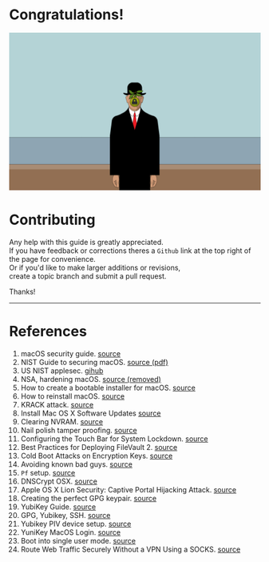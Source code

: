 
Congratulations!
===============

![rene-magritte](images/rene-magritte.png)


Contributing
============

Any help with this guide is greatly appreciated.  
If you have feedback or corrections theres a `Github`
link at the top right of the page for convenience.  
Or if you'd like to make larger additions or revisions,   
create a topic branch and submit a pull request.

Thanks!

---

References 
===========

1. macOS security guide. [source](https://github.com/drduh/macOS-Security-and-Privacy-Guide)
2. NIST Guide to securing macOS. [source (pdf)](https://csrc.nist.gov/csrc/media/publications/sp/800-179/archive/2016-06-23/documents/sp800_179_draft.pdf)
3. US NIST applesec. [gihub](https://github.com/usnistgov/applesec)
4. NSA, hardening macOS. [source (removed)](http://www.nsa.gov/ia/_files/factsheets/macosx_10_6_hardeningtips.pdf)
5. How to create a bootable installer for macOS. [source](https://support.apple.com/en-us/HT201372)
6. How to reinstall macOS. [source](https://support.apple.com/en-us/HT204904)
7. KRACK attack. [source](https://thehackernews.com/2017/10/wpa2-krack-wifi-hacking.html)
8. Install Mac OS X Software Updates [source](http://osxdaily.com/2011/01/13/install-mac-os-x-software-updates-terminal/)
9. Clearing NVRAM. [source](https://support.apple.com/en-us/HT204063)
10. Nail polish tamper proofing. [source](https://trmm.net/Glitter)
11. Configuring the Touch Bar for System Lockdown. [source](https://www.zdziarski.com/blog/?p=6705)
12. Best Practices for Deploying FileVault 2. [source](http://training.apple.com/pdf/WP_FileVault2.pdf)
13.  Cold Boot Attacks on Encryption Keys. [source](https://www.usenix.org/legacy/event/sec08/tech/full_papers/halderman/halderman.pdf)
14. Avoiding known bad guys. [source](https://ikawnoclast.com/security/mac-os-x-pf-firewall-avoiding-known-bad-guys/)
15. `Pf` setup. [source](https://github.com/stefancaspersz/pf-setup)
16. DNSCrypt OSX. [source](https://github.com/alterstep/dnscrypt-osxclient)
17. Apple OS X Lion Security: Captive Portal Hijacking Attack. [source](https://www.securestate.com/blog/2011/10/07/apple-os-x-lion-captive-portal-hijacking-attack)
18. Creating the perfect GPG keypair. [source](https://alexcabal.com/creating-the-perfect-gpg-keypair/)
19. YubiKey Guide. [source](https://github.com/drduh/YubiKey-Guide#configure-smartcard)
20. GPG, Yubikey, SSH. [source](https://medium.com/@ahawkins/securing-my-digital-life-gpg-yubikey-ssh-on-macos-5f115cb01266)
21. Yubikey PIV device setup. [source](https://developers.yubico.com/PIV/Guides/Device_setup.html)
22. YuniKey MacOS Login. [source](https://www.yubico.com/wp-content/uploads/2016/02/Yubico_YubiKeyMacOSXLogin_en.pdf)
23. Boot into single user mode. [source](https://support.apple.com/en-us/HT201573)
24. Route Web Traffic Securely Without a VPN Using a SOCKS. [source](https://www.digitalocean.com/community/tutorials/how-to-route-web-traffic-securely-without-a-vpn-using-a-socks-tunnel)
